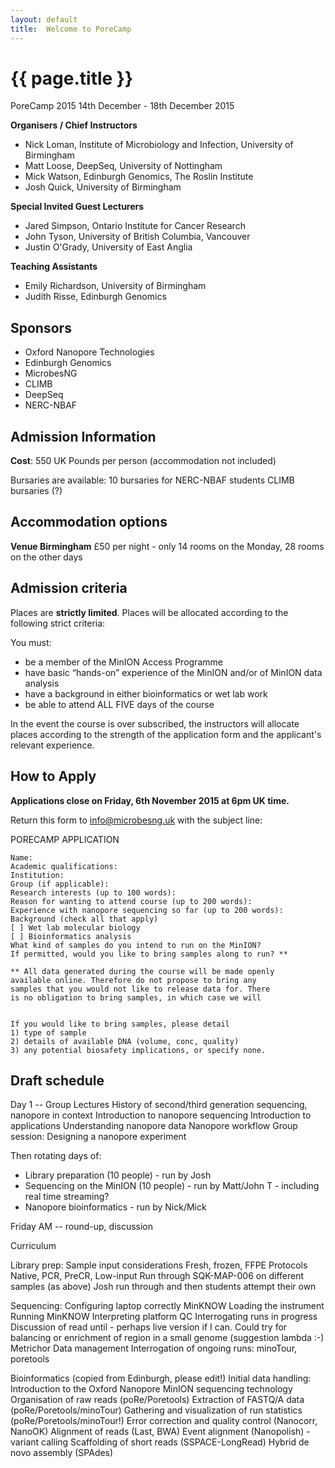 ```yaml
---
layout: default
title:  Welcome to PoreCamp
---
```


# {{ page.title }}

PoreCamp 2015
14th December - 18th December 2015

**Organisers / Chief Instructors**

  - Nick Loman, Institute of Microbiology and Infection, University of Birmingham
  - Matt Loose, DeepSeq, University of Nottingham
  - Mick Watson, Edinburgh Genomics, The Roslin Institute
  - Josh Quick, University of Birmingham

**Special Invited Guest Lecturers**

  - Jared Simpson, Ontario Institute for Cancer Research
  - John Tyson, University of British Columbia, Vancouver
  - Justin O'Grady, University of East Anglia

**Teaching Assistants**

  - Emily Richardson, University of Birmingham
  - Judith Risse, Edinburgh Genomics

## Sponsors

  - Oxford Nanopore Technologies
  - Edinburgh Genomics
  - MicrobesNG
  - CLIMB
  - DeepSeq
  - NERC-NBAF

## Admission Information

**Cost**: 550 UK Pounds per person (accommodation not included)

Bursaries are available: 10 bursaries for NERC-NBAF students
CLIMB bursaries (?)

## Accommodation options

**Venue Birmingham**
£50 per night - only 14 rooms on the Monday, 28 rooms on the other days

## Admission criteria

Places are **strictly limited**. Places will be allocated according
to the following strict criteria:

You must:

  - be a member of the MinION Access Programme
  - have basic “hands-on” experience of the MinION and/or of MinION data analysis
  - have a background in either bioinformatics or wet lab work
  - be able to attend ALL FIVE days of the course

In the event the course is over subscribed, the instructors will
allocate places according to the strength of the application form
and the applicant's relevant experience.

## How to Apply

**Applications close on Friday, 6th November 2015 at 6pm UK time.**

Return this form to info@microbesng.uk with the subject line:

PORECAMP APPLICATION

	Name:
	Academic qualifications:
	Institution:
	Group (if applicable):
	Research interests (up to 100 words):
	Reason for wanting to attend course (up to 200 words):
	Experience with nanopore sequencing so far (up to 200 words):
	Background (check all that apply)
	[ ] Wet lab molecular biology
	[ ] Bioinformatics analysis
	What kind of samples do you intend to run on the MinION?
	If permitted, would you like to bring samples along to run? **

	** All data generated during the course will be made openly
	available online. Therefore do not propose to bring any
	samples that you would not like to release data for. There
	is no obligation to bring samples, in which case we will
	

	If you would like to bring samples, please detail
	1) type of sample
	2) details of available DNA (volume, conc, quality)
	3) any potential biosafety implications, or specify none.


## Draft schedule

Day 1 -- Group Lectures 
History of second/third generation sequencing, nanopore in context
Introduction to nanopore sequencing
Introduction to applications
Understanding nanopore data
Nanopore workflow
Group session: Designing a nanopore experiment

Then rotating days of:
- Library preparation (10 people) - run by Josh
- Sequencing on the MinION (10 people) - run by Matt/John T - including real time streaming?
- Nanopore bioinformatics - run by Nick/Mick

Friday AM -- round-up, discussion

Curriculum

Library prep:
Sample input considerations
Fresh, frozen, FFPE
Protocols
Native, PCR, PreCR, Low-input
Run through SQK-MAP-006 on different samples (as above)
Josh run through and then students attempt their own

Sequencing:
Configuring laptop correctly
MinKNOW
Loading the instrument
Running MinKNOW
Interpreting platform QC
Interrogating runs in progress
Discussion of read until - perhaps live version if I can. Could try for balancing or enrichment of region in a small genome (suggestion lambda :-)
Metrichor
Data management
Interrogation of ongoing runs: minoTour, poretools

Bioinformatics
(copied from Edinburgh, please edit!)
Initial data handling:
Introduction to the Oxford Nanopore MinION sequencing technology
Organisation of raw reads (poRe/Poretools)
Extraction of FASTQ/A data (poRe/Poretools/minoTour)
Gathering and visualization of run statistics (poRe/Poretools/minoTour!)
Error correction and quality control (Nanocorr, NanoOK)
Alignment of reads (Last, BWA)
Event alignment (Nanopolish) - variant calling
Scaffolding of short reads (SSPACE-LongRead)
Hybrid de novo assembly (SPAdes)




